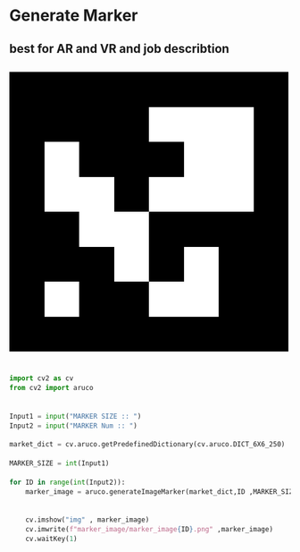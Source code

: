 
# **Generate Marker**
## best for AR and VR and job describtion
## ![txt2img-stable2](marker_image/marker_image0.png)


```python

import cv2 as cv
from cv2 import aruco


Input1 = input("MARKER SIZE :: ") 
Input2 = input("MARKER Num :: ") 

market_dict = cv.aruco.getPredefinedDictionary(cv.aruco.DICT_6X6_250)

MARKER_SIZE = int(Input1)

for ID in range(int(Input2)):
    marker_image = aruco.generateImageMarker(market_dict,ID ,MARKER_SIZE )


    cv.imshow("img" , marker_image)
    cv.imwrite(f"marker_image/marker_image{ID}.png" ,marker_image)
    cv.waitKey(1)

```